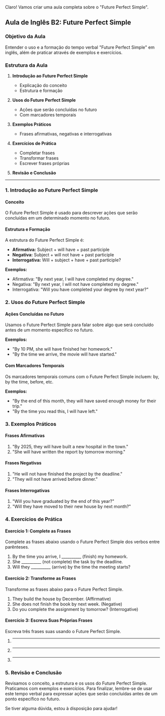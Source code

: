 Claro! Vamos criar uma aula completa sobre o "Future Perfect Simple".

## Aula de Inglês B2: Future Perfect Simple

### Objetivo da Aula

Entender o uso e a formação do tempo verbal "Future Perfect Simple" em inglês, além de praticar através de exemplos e exercícios.

### Estrutura da Aula

1. **Introdução ao Future Perfect Simple**
   
   - Explicação do conceito
   - Estrutura e formação

2. **Usos do Future Perfect Simple**
   
   - Ações que serão concluídas no futuro
   - Com marcadores temporais

3. **Exemplos Práticos**
   
   - Frases afirmativas, negativas e interrogativas

4. **Exercícios de Prática**
   
   - Completar frases
   - Transformar frases
   - Escrever frases próprias

5. **Revisão e Conclusão**

---

### 1. Introdução ao Future Perfect Simple

#### Conceito

O Future Perfect Simple é usado para descrever ações que serão concluídas em um determinado momento no futuro.

#### Estrutura e Formação

A estrutura do Future Perfect Simple é:

- **Afirmativa:** Subject + will have + past participle
- **Negativa:** Subject + will not have + past participle
- **Interrogativa:** Will + subject + have + past participle?

**Exemplos:**

- Afirmativa: "By next year, I will have completed my degree."
- Negativa: "By next year, I will not have completed my degree."
- Interrogativa: "Will you have completed your degree by next year?"

### 2. Usos do Future Perfect Simple

#### Ações Concluídas no Futuro

Usamos o Future Perfect Simple para falar sobre algo que será concluído antes de um momento específico no futuro.

**Exemplos:**

- "By 10 PM, she will have finished her homework."
- "By the time we arrive, the movie will have started."

#### Com Marcadores Temporais

Os marcadores temporais comuns com o Future Perfect Simple incluem: by, by the time, before, etc.

**Exemplos:**

- "By the end of this month, they will have saved enough money for their trip."
- "By the time you read this, I will have left."

### 3. Exemplos Práticos

#### Frases Afirmativas

1. "By 2025, they will have built a new hospital in the town."
2. "She will have written the report by tomorrow morning."

#### Frases Negativas

1. "He will not have finished the project by the deadline."
2. "They will not have arrived before dinner."

#### Frases Interrogativas

1. "Will you have graduated by the end of this year?"
2. "Will they have moved to their new house by next month?"

### 4. Exercícios de Prática

#### Exercício 1: Complete as Frases

Complete as frases abaixo usando o Future Perfect Simple dos verbos entre parênteses.

1. By the time you arrive, I __________ (finish) my homework.
2. She __________ (not complete) the task by the deadline.
3. Will they __________ (arrive) by the time the meeting starts?

#### Exercício 2: Transforme as Frases

Transforme as frases abaixo para o Future Perfect Simple.

1. They build the house by December. (Affirmative)
2. She does not finish the book by next week. (Negative)
3. Do you complete the assignment by tomorrow? (Interrogative)

#### Exercício 3: Escreva Suas Próprias Frases

Escreva três frases suas usando o Future Perfect Simple.

1. ________________________________________
2. ________________________________________
3. ________________________________________

### 5. Revisão e Conclusão

Revisamos o conceito, a estrutura e os usos do Future Perfect Simple. Praticamos com exemplos e exercícios. Para finalizar, lembre-se de usar este tempo verbal para expressar ações que serão concluídas antes de um ponto específico no futuro.

Se tiver alguma dúvida, estou à disposição para ajudar!
